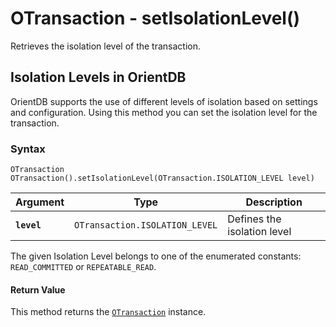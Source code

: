 
# OTransaction - setIsolationLevel()

Retrieves the isolation level of the transaction.

## Isolation Levels in OrientDB

OrientDB supports the use of different levels of isolation based on settings and configuration.  Using this method you can set the isolation level for the transaction.

### Syntax

```
OTransaction OTransaction().setIsolationLevel(OTransaction.ISOLATION_LEVEL level)
```

| Argument | Type | Description |
|---|---|---|
| **`level`** | `OTransaction.ISOLATION_LEVEL` | Defines the isolation level |

The given Isolation Level belongs to one of the enumerated constants: `READ_COMMITTED` or `REPEATABLE_READ`.


#### Return Value

This method returns the [`OTransaction`](../OTransaction.md) instance.




